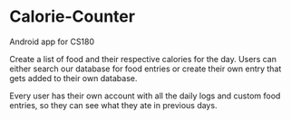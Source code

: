 # Calorie-Counter
Android app for CS180

Create a list of food and their respective calories for the day. Users can either search our database for food entries or create their own entry that gets added to their own database.

Every user has their own account with all the daily logs and custom food entries, so they can see what they ate in previous days. 
